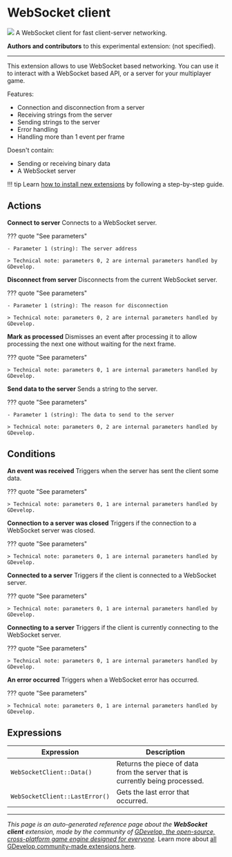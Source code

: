 # WebSocket client

<img src="https://resources.gdevelop-app.com/assets/Icons/Line Hero Pack/Master/SVG/Communication/Communication_pc_server_sync_sharing.svg" class="extension-icon"></img>
A WebSocket client for fast client-server networking.

**Authors and contributors** to this experimental extension: (not specified).

---

This extension allows to use WebSocket based networking. 
You can use it to interact with a WebSocket based API, or a server for your multiplayer game.

Features:

 - Connection and disconnection from a server
 - Receiving strings from the server
 - Sending strings to the server
 - Error handling
 - Handling more than 1 event per frame

Doesn't contain:

 - Sending or receiving binary data
 - A WebSocket server

!!! tip
    Learn [how to install new extensions](/gdevelop5/extensions/search) by following a step-by-step guide.

## Actions

**Connect to server**
Connects to a WebSocket server. 

??? quote "See parameters"

    - Parameter 1 (string): The server address

    > Technical note: parameters 0, 2 are internal parameters handled by GDevelop.

**Disconnect from server**
Disconnects from the current WebSocket server.

??? quote "See parameters"

    - Parameter 1 (string): The reason for disconnection

    > Technical note: parameters 0, 2 are internal parameters handled by GDevelop.

**Mark as processed**
Dismisses an event after processing it to allow processing the next one without waiting for the next frame.

??? quote "See parameters"



    > Technical note: parameters 0, 1 are internal parameters handled by GDevelop.

**Send data to the server**
Sends a string to the server.

??? quote "See parameters"

    - Parameter 1 (string): The data to send to the server

    > Technical note: parameters 0, 2 are internal parameters handled by GDevelop.

## Conditions

**An event was received**
Triggers when the server has sent the client some data.

??? quote "See parameters"



    > Technical note: parameters 0, 1 are internal parameters handled by GDevelop.

**Connection to a server was closed**
Triggers if the connection to a WebSocket server was closed.

??? quote "See parameters"



    > Technical note: parameters 0, 1 are internal parameters handled by GDevelop.

**Connected to a server**
Triggers if the client is connected to a WebSocket server.

??? quote "See parameters"



    > Technical note: parameters 0, 1 are internal parameters handled by GDevelop.

**Connecting to a server**
Triggers if the client is currently connecting to the WebSocket server.

??? quote "See parameters"



    > Technical note: parameters 0, 1 are internal parameters handled by GDevelop.

**An error occurred**
Triggers when a WebSocket error has occurred.

??? quote "See parameters"



    > Technical note: parameters 0, 1 are internal parameters handled by GDevelop.

## Expressions

| Expression | Description |  |
|-----|-----|-----|
| `WebSocketClient::Data()` | Returns the piece of data from the server that is currently being processed. ||
| `WebSocketClient::LastError()` | Gets the last error that occurred. ||


---

*This page is an auto-generated reference page about the **WebSocket client** extension, made by the community of [GDevelop, the open-source, cross-platform game engine designed for everyone](https://gdevelop.io/).* Learn more about [all GDevelop community-made extensions here](/gdevelop5/extensions).